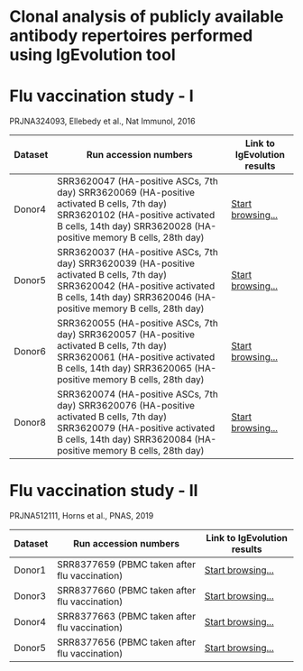 # Clonal analysis of publicly available antibody repertoires performed using IgEvolution tool

# Flu vaccination study - I
PRJNA324093, Ellebedy et al., Nat Immunol, 2016

| Dataset | Run accession numbers                                                                                                                                                                             | Link to IgEvolution results                                                                                         |
|---------|---------------------------------------------------------------------------------------------------------------------------------------------------------------------------------------------------|---------------------------------------------------------------------------------------------------------------------|
| Donor4  | SRR3620047 (HA-positive ASCs, 7th day) SRR3620069 (HA-positive activated B cells, 7th day) SRR3620102 (HA-positive activated B cells, 14th day) SRR3620028 (HA-positive memory B cells, 28th day) | [Start browsing...](https://immunotools.github.io/ig_evolution_results/docs/html_flu1_dnr4_files/html_files/multiplicity_html/lineage2149_vertices266_edges327.html)   |
| Donor5  | SRR3620037 (HA-positive ASCs, 7th day) SRR3620039 (HA-positive activated B cells, 7th day) SRR3620042 (HA-positive activated B cells, 14th day) SRR3620046 (HA-positive memory B cells, 28th day) | [Start browsing...](https://immunotools.github.io/ig_evolution_results/docs/html_flu1_dnr5_files/html_files/multiplicity_html/lineage845_vertices425_edges599.html)    |
| Donor6  | SRR3620055 (HA-positive ASCs, 7th day) SRR3620057 (HA-positive activated B cells, 7th day) SRR3620061 (HA-positive activated B cells, 14th day) SRR3620065 (HA-positive memory B cells, 28th day) | [Start browsing...](https://immunotools.github.io/ig_evolution_results/docs/html_flu1_dnr6_files/html_files/multiplicity_html/lineage1237_vertices2127_edges2746.html) |
| Donor8  | SRR3620074 (HA-positive ASCs, 7th day) SRR3620076 (HA-positive activated B cells, 7th day) SRR3620079 (HA-positive activated B cells, 14th day) SRR3620084 (HA-positive memory B cells, 28th day) | [Start browsing...](https://immunotools.github.io/ig_evolution_results/docs/html_flu1_dnr8_files/html_files/multiplicity_html/lineage1867_vertices1828_edges3206.html) |

# Flu vaccination study - II
PRJNA512111, Horns et al., PNAS, 2019

| Dataset | Run accession numbers                         | Link to IgEvolution results                                                                                          |
|---------|-----------------------------------------------|----------------------------------------------------------------------------------------------------------------------|
| Donor1  | SRR8377659 (PBMC taken after flu vaccination) | [Start browsing...](https://immunotools.github.io/ig_evolution_results/docs/html_flu2_dnr1_files/html_files/multiplicity_html/lineage65579_vertices1790_edges2547.html) |
| Donor3  | SRR8377660 (PBMC taken after flu vaccination) | [Start browsing...](https://immunotools.github.io/ig_evolution_results/docs/html_flu2_dnr3_files/html_files/multiplicity_html/lineage99188_vertices613_edges719.html)   |
| Donor4  | SRR8377663 (PBMC taken after flu vaccination) | [Start browsing...](https://immunotools.github.io/ig_evolution_results/docs/html_flu2_dnr4_files/html_files/multiplicity_html/lineage51164_vertices251_edges336.html)   |
| Donor5  | SRR8377656 (PBMC taken after flu vaccination) | [Start browsing...](https://immunotools.github.io/ig_evolution_results/docs/html_flu2_dnr5_files/html_files/multiplicity_html/lineage18488_vertices147_edges199.html)   |
